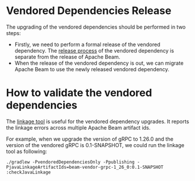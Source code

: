 <!--
    Licensed to the Apache Software Foundation (ASF) under one
    or more contributor license agreements.  See the NOTICE file
    distributed with this work for additional information
    regarding copyright ownership.  The ASF licenses this file
    to you under the Apache License, Version 2.0 (the
    "License"); you may not use this file except in compliance
    with the License.  You may obtain a copy of the License at

      http://www.apache.org/licenses/LICENSE-2.0

    Unless required by applicable law or agreed to in writing,
    software distributed under the License is distributed on an
    "AS IS" BASIS, WITHOUT WARRANTIES OR CONDITIONS OF ANY
    KIND, either express or implied.  See the License for the
    specific language governing permissions and limitations
    under the License.
-->

# Vendored Dependencies Release

The upgrading of the vendored dependencies should be performed in two steps:
- Firstly, we need to perform a formal release of the vendored dependency.
  The [release process](http://s.apache.org/beam-release-vendored-artifacts) of the vendored dependency
  is separate from the release of Apache Beam.
- When the release of the vendored dependency is out, we can migrate Apache Beam to use the newly released
  vendored dependency.

# How to validate the vendored dependencies

The [linkage tool](https://lists.apache.org/thread.html/eb5d95b9a33d7e32dc9bcd0f7d48ba8711d42bd7ed03b9cf0f1103f1%40%3Cdev.beam.apache.org%3E)
is useful for the vendored dependency upgrades. It reports the linkage errors across multiple Apache Beam artifact ids.

For example, when we upgrade the version of gRPC to 1.26.0 and the version of the vendored gRPC is 0.1-SNAPSHOT,
we could run the linkage tool as following:
```
./gradlew -PvendoredDependenciesOnly -Ppublishing -PjavaLinkageArtifactIds=beam-vendor-grpc-1_26_0:0.1-SNAPSHOT :checkJavaLinkage
```
